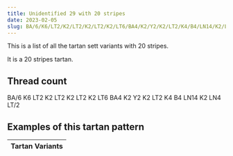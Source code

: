 ```yaml
---
title: Unidentified 29 with 20 stripes
date: 2023-02-05
slug: BA/6/K6/LT2/K2/LT2/K2/LT2/K2/LT6/BA4/K2/Y2/K2/LT2/K4/B4/LN14/K2/LN4/LT/2
---
```

This is a list of all the tartan sett variants with 20 stripes.

It is a 20 stripes tartan.


## Thread count
BA/6 K6 LT2 K2 LT2 K2 LT2 K2 LT6 BA4 K2 Y2 K2 LT2 K4 B4 LN14 K2 LN4 LT/2

## Examples of this tartan pattern

| Tartan Variants |
|---------------|
